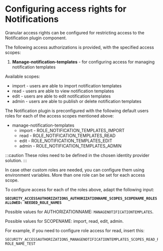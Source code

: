 # Configuring access rights for Notifications

Granular access rights can be configured for restricting access to the Notification plugin component.



The following access authorizations is provided, with the specified access scopes:

1. **Manage-notification-templates** - for configuring access for managing notification templates

Available scopes:

* import - users are able to import notification templates
* read - users are able to view notification templates
* edit - users are able to edit notification templates
* admin - users are able to publish or delete notification templates



The Notification plugin is preconfigured with the following default users roles for each of the access scopes mentioned above:

* manage-notification-templates
  * import - ROLE\_NOTIFICATION\_TEMPLATES\_IMPORT
  * read - ROLE\_NOTIFICATION\_TEMPLATES\_READ
  * edit - ROLE\_NOTIFICATION\_TEMPLATES\_EDIT
  * admin - ROLE\_NOTIFICATION\_TEMPLATES\_ADMIN

:::caution
These roles need to be defined in the chosen identity provider solution.
:::

In case other custom roles are needed, you can configure them using environment variables. More than one role can be set for each access scope.

To configure access for each of the roles above, adapt the following input:

**`SECURITY_ACCESSAUTHORIZATIONS_AUTHORIZATIONNAME_SCOPES_SCOPENAME_ROLESALLOWED: NEEDED_ROLE_NAMES`**

Possible values for AUTHORIZATIONNAME: `MANAGENOTIFICATIONTEMPLATES`.

Possible values for SCOPENAME: import, read, edit, admin.

For example, if you need to configure role access for read, insert this:

```
SECURITY_ACCESSAUTHORIZATIONS_MANAGENOTIFICATIONTEMPLATES_SCOPES_READ_ROLESALLOWED: ROLE_NAME_TEST
```
